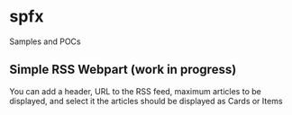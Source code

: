 # spfx
Samples and POCs


## Simple RSS Webpart (work in progress)
You can add a header, URL to the RSS feed, maximum articles to be displayed, and select it the articles should be displayed as Cards or Items
